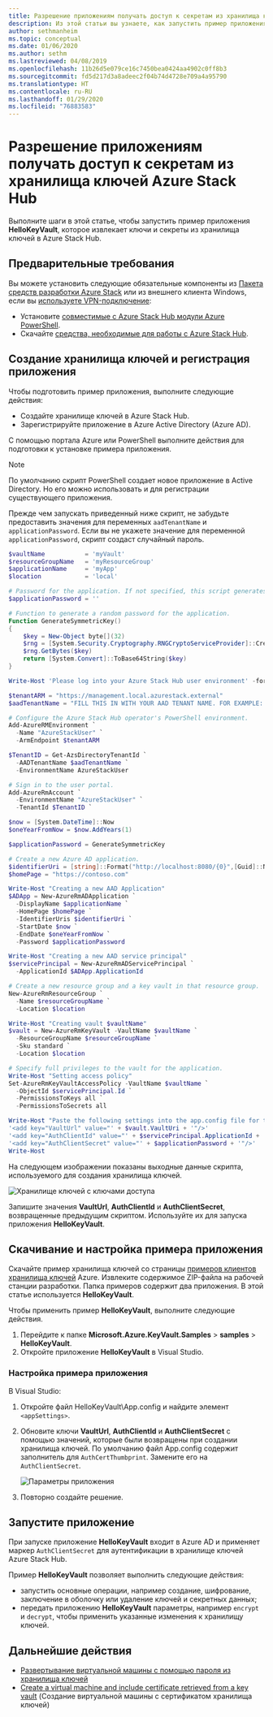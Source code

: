 ```yaml
---
title: Разрешение приложениям получать доступ к секретам из хранилища ключей Azure Stack Hub
description: Из этой статьи вы узнаете, как запустить пример приложения, которое извлекает ключи и секреты из хранилища ключей в Azure Stack Hub.
author: sethmanheim
ms.topic: conceptual
ms.date: 01/06/2020
ms.author: sethm
ms.lastreviewed: 04/08/2019
ms.openlocfilehash: 11b26d5e079ce16c7450bea0424aa4902c0ff8b3
ms.sourcegitcommit: fd5d217d3a8adeec2f04b74d4728e709a4a95790
ms.translationtype: HT
ms.contentlocale: ru-RU
ms.lasthandoff: 01/29/2020
ms.locfileid: "76883583"
---
```

# <a name="allow-apps-to-access-azure-stack-hub-key-vault-secrets"></a>Разрешение приложениям получать доступ к секретам из хранилища ключей Azure Stack Hub

Выполните шаги в этой статье, чтобы запустить пример приложения **HelloKeyVault**, которое извлекает ключи и секреты из хранилища ключей в Azure Stack Hub.

## <a name="prerequisites"></a>Предварительные требования

Вы можете установить следующие обязательные компоненты из [Пакета средств разработки Azure Stack](../asdk/asdk-connect.md#connect-to-azure-stack-using-rdp) или из внешнего клиента Windows, если вы [используете VPN-подключение](../asdk/asdk-connect.md#connect-to-azure-stack-using-vpn):

* Установите [совместимые с Azure Stack Hub модули Azure PowerShell](../operator/azure-stack-powershell-install.md).
* Скачайте [средства, необходимые для работы с Azure Stack Hub](../operator/azure-stack-powershell-download.md).

## <a name="create-a-key-vault-and-register-an-app"></a>Создание хранилища ключей и регистрация приложения

Чтобы подготовить пример приложения, выполните следующие действия:

* Создайте хранилище ключей в Azure Stack Hub.
* Зарегистрируйте приложение в Azure Active Directory (Azure AD).

С помощью портала Azure или PowerShell выполните действия для подготовки к установке примера приложения.

> [!NOTE]
> По умолчанию скрипт PowerShell создает новое приложение в Active Directory. Но его можно использовать и для регистрации существующего приложения.

Прежде чем запускать приведенный ниже скрипт, не забудьте предоставить значения для переменных `aadTenantName` и `applicationPassword`. Если вы не укажете значение для переменной `applicationPassword`, скрипт создаст случайный пароль.

```powershell
$vaultName           = 'myVault'
$resourceGroupName   = 'myResourceGroup'
$applicationName     = 'myApp'
$location            = 'local'

# Password for the application. If not specified, this script generates a random password during app creation.
$applicationPassword = ''

# Function to generate a random password for the application.
Function GenerateSymmetricKey()
{
    $key = New-Object byte[](32)
    $rng = [System.Security.Cryptography.RNGCryptoServiceProvider]::Create()
    $rng.GetBytes($key)
    return [System.Convert]::ToBase64String($key)
}

Write-Host 'Please log into your Azure Stack Hub user environment' -foregroundcolor Green

$tenantARM = "https://management.local.azurestack.external"
$aadTenantName = "FILL THIS IN WITH YOUR AAD TENANT NAME. FOR EXAMPLE: myazurestack.onmicrosoft.com"

# Configure the Azure Stack Hub operator's PowerShell environment.
Add-AzureRMEnvironment `
  -Name "AzureStackUser" `
  -ArmEndpoint $tenantARM

$TenantID = Get-AzsDirectoryTenantId `
  -AADTenantName $aadTenantName `
  -EnvironmentName AzureStackUser

# Sign in to the user portal.
Add-AzureRmAccount `
  -EnvironmentName "AzureStackUser" `
  -TenantId $TenantID `

$now = [System.DateTime]::Now
$oneYearFromNow = $now.AddYears(1)

$applicationPassword = GenerateSymmetricKey

# Create a new Azure AD application.
$identifierUri = [string]::Format("http://localhost:8080/{0}",[Guid]::NewGuid().ToString("N"))
$homePage = "https://contoso.com"

Write-Host "Creating a new AAD Application"
$ADApp = New-AzureRmADApplication `
  -DisplayName $applicationName `
  -HomePage $homePage `
  -IdentifierUris $identifierUri `
  -StartDate $now `
  -EndDate $oneYearFromNow `
  -Password $applicationPassword

Write-Host "Creating a new AAD service principal"
$servicePrincipal = New-AzureRmADServicePrincipal `
  -ApplicationId $ADApp.ApplicationId

# Create a new resource group and a key vault in that resource group.
New-AzureRmResourceGroup `
  -Name $resourceGroupName `
  -Location $location

Write-Host "Creating vault $vaultName"
$vault = New-AzureRmKeyVault -VaultName $vaultName `
  -ResourceGroupName $resourceGroupName `
  -Sku standard `
  -Location $location

# Specify full privileges to the vault for the application.
Write-Host "Setting access policy"
Set-AzureRmKeyVaultAccessPolicy -VaultName $vaultName `
  -ObjectId $servicePrincipal.Id `
  -PermissionsToKeys all `
  -PermissionsToSecrets all

Write-Host "Paste the following settings into the app.config file for the HelloKeyVault project:"
'<add key="VaultUrl" value="' + $vault.VaultUri + '"/>'
'<add key="AuthClientId" value="' + $servicePrincipal.ApplicationId + '"/>'
'<add key="AuthClientSecret" value="' + $applicationPassword + '"/>'
Write-Host
```

На следующем изображении показаны выходные данные скрипта, используемого для создания хранилища ключей.

![Хранилище ключей с ключами доступа](media/azure-stack-key-vault-sample-app/settingsoutput.png)

Запишите значения **VaultUrl**, **AuthClientId** и **AuthClientSecret**, возвращенные предыдущим скриптом. Используйте их для запуска приложения **HelloKeyVault**.

## <a name="download-and-configure-the-sample-application"></a>Скачивание и настройка примера приложения

Скачайте пример хранилища ключей со страницы [примеров клиентов хранилища ключей](https://www.microsoft.com/download/details.aspx?id=45343) Azure. Извлеките содержимое ZIP-файла на рабочей станции разработки. Папка примеров содержит два приложения. В этой статье используется **HelloKeyVault**.

Чтобы применить пример **HelloKeyVault**, выполните следующие действия.

1. Перейдите к папке **Microsoft.Azure.KeyVault.Samples** > **samples** > **HelloKeyVault**.
2. Откройте приложение **HelloKeyVault** в Visual Studio.

### <a name="configure-the-sample-application"></a>Настройка примера приложения

В Visual Studio:

1. Откройте файл HelloKeyVault\App.config и найдите элемент `<appSettings>`.
2. Обновите ключи **VaultUrl**, **AuthClientId** и **AuthClientSecret** с помощью значений, которые были возвращены при создании хранилища ключей. По умолчанию файл App.config содержит заполнитель для `AuthCertThumbprint`. Замените его на `AuthClientSecret`.

   ![Параметры приложения](media/azure-stack-key-vault-sample-app/appconfig.png)

3. Повторно создайте решение.

## <a name="run-the-app"></a>Запустите приложение

При запуске приложение **HelloKeyVault** входит в Azure AD и применяет маркер `AuthClientSecret` для аутентификации в хранилище ключей Azure Stack Hub.

Пример **HelloKeyVault** позволяет выполнить следующие действия:

* запустить основные операции, например создание, шифрование, заключение в оболочку или удаление ключей и секретных данных;
* передать приложению **HelloKeyVault** параметры, например `encrypt` и `decrypt`, чтобы применить указанные изменения к хранилищу ключей.

## <a name="next-steps"></a>Дальнейшие действия

* [Развертывание виртуальной машины с помощью пароля из хранилища ключей](azure-stack-key-vault-deploy-vm-with-secret.md)
* [Create a virtual machine and include certificate retrieved from a key vault](azure-stack-key-vault-push-secret-into-vm.md) (Создание виртуальной машины с сертификатом хранилища ключей)
